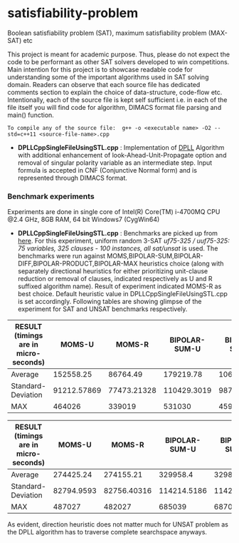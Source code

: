 # satisfiability-problem
Boolean satisfiability problem (SAT), maximum satisfiability problem (MAX-SAT) etc

This project is meant for academic purpose. Thus, please do not expect the code to be performant as other SAT solvers developed to win competitions. Main intention for this project is to showcase readable code for understanding some of the important algorithms used in SAT solving domain. Readers can observe that each source file has dedicated comments section to explain the choice of data-structure, code-flow etc. Intentionally, each of the source file is kept self sufficient i.e. in each of the file itself you will find code for algorithm, DIMACS format file parsing and main() function.

```To compile any of the source file:  g++ -o <executable name> -O2 --std=c++11 <source-file-name>.cpp ```

- **DPLLCppSingleFileUsingSTL.cpp** : Implementation of [DPLL](https://en.wikipedia.org/wiki/DPLL_algorithm) Algorithm with additional enhancement of look-Ahead-Unit-Propagate option and removal of singular polarity variable as an intermediate step. Input formula is accepted in CNF (Conjunctive Normal form) and is represented through DIMACS format.

### Benchmark experiments
Experiments are done in single core of Intel(R) Core(TM) i-4700MQ CPU @2.4 GHz, 8GB RAM, 64 bit Windows7 (CygWin64) 

- **DPLLCppSingleFileUsingSTL.cpp** : Benchmarks are picked up from [here](https://www.cs.ubc.ca/~hoos/SATLIB/benchm.html). For this experiment, uniform random 3-SAT *uf75-325 / uuf75-325: 75 variables, 325 clauses - 100 instances, all sat/unsat* is used. The benchmarks were run against MOMS,BIPOLAR-SUM,BIPOLAR-DIFF,BIPOLAR-PRODUCT,BIPOLAR-MAX heuristics choice (along with separately directional heuristics for either prioritizing unit-clause reduction or removal of clauses, indicated respectively as U and R suffixed algorithm name). Result of experiment indicated MOMS-R as best choice. Default heuristic value in DPLLCppSingleFileUsingSTL.cpp is set accordingly. Following tables are showing glimpse of the experiment for SAT and UNSAT benchmarks respectively.

|RESULT (timings are in micro-seconds) |MOMS-U	|MOMS-R	|BIPOLAR-SUM-U	|BIPOLAR-SUM-R	|BIPOLAR-DIFF-U	|BIPOLAR-DIFF-R	|BIPOLAR-PRODUCT-U	|BIPOLAR-PRODUCT-R	|BIPOLAR-MAX-U|	BIPOLAR-MAX-R|
|----|----|----|----|----|-----|----|----|-----|------|-------|
|Average	|152558.25	|86764.49	|179219.78	|106005.58	|2222266.61	|578982.62	|167039.11	|122296.57	|358540.05	|132837.14|
Standard-Deviation|91212.57869	|77473.21328	|110429.3019	|98794.14746	|1450788.913	|1008431.446	|108418.582	|115084.1983	|250385.5848	|158861.6208|
|MAX	|464026	|339019|	531030	|459026|	7025401|	6182353|	511029|	632036|	1551088|	719041|

|RESULT (timings are in micro-seconds) |MOMS-U	|MOMS-R	|BIPOLAR-SUM-U	|BIPOLAR-SUM-R	|BIPOLAR-DIFF-U	|BIPOLAR-DIFF-R	|BIPOLAR-PRODUCT-U	|BIPOLAR-PRODUCT-R	|BIPOLAR-MAX-U|	BIPOLAR-MAX-R|
|----|----|----|----|----|-----|----|----|-----|------|-------|
|Average	|274425.24	|274155.21	|329958.4	|329808.4	|4437793.41	|4436623.33	|326848.3	|326738.28	|535710.18	|536190.2|
Standard-Deviation|	82794.9593	|82756.40316	|114214.5186	|114283.0953	|2436453.04	|2435013.897	|115533.1071	|115238.8361|	201732.5983|	202200.4218|
|MAX	|487027	|482027	|685039	|687039	|12186697	|12189697	|768044	|759043	|1279073	|1278073|

As evident, direction heuristic does not matter much for UNSAT problem as the DPLL algorithm has to traverse complete searchspace anyways.


